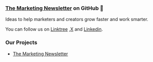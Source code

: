 ### [The Marketing Newsletter](https://themarketingnewsletter.org) on GitHub 👋

Ideas to help marketers and creators grow faster and work smarter.

You can follow us on [Linktree](https://linktr.ee/marketingnewsletter) ,[X](https://x.com/mktnewsletter) and [Linkedin](https://linkedin.com/company/themarketingnewsletter).

### Our Projects

- [The Marketing Newsletter](https://themarketingnewsletter.org)
